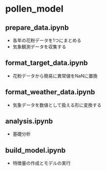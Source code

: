 # pollen_model

## prepare_data.ipynb
* 各年の花粉データを1つにまとめる
* 気象観測データを収集する

## format_target_data.ipynb
* 花粉データから簡易に異常値をNaNに置換

## format_weather_data.ipynb
* 気象データを数値として扱える形に変換する

## analysis.ipynb
* 基礎分析

## build_model.ipynb
* 特徴量の作成とモデルの実行



